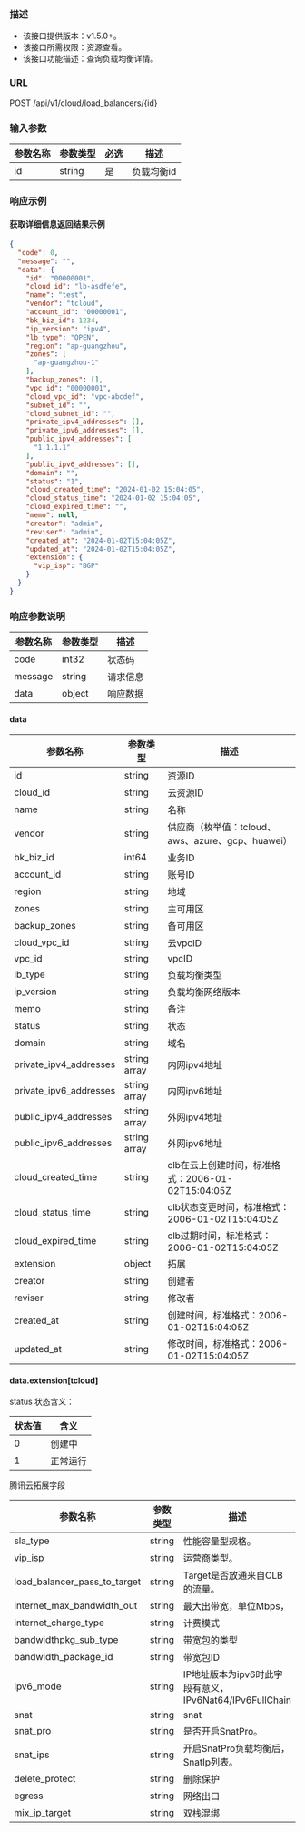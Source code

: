 ### 描述

- 该接口提供版本：v1.5.0+。
- 该接口所需权限：资源查看。
- 该接口功能描述：查询负载均衡详情。

### URL

POST /api/v1/cloud/load_balancers/{id}

### 输入参数

| 参数名称 | 参数类型   | 必选 | 描述     |
|------|--------|----|--------|
| id   | string | 是  | 负载均衡id |

### 响应示例

#### 获取详细信息返回结果示例

```json
{
  "code": 0,
  "message": "",
  "data": {
    "id": "00000001",
    "cloud_id": "lb-asdfefe",
    "name": "test",
    "vendor": "tcloud",
    "account_id": "00000001",
    "bk_biz_id": 1234,
    "ip_version": "ipv4",
    "lb_type": "OPEN",
    "region": "ap-guangzhou",
    "zones": [
      "ap-guangzhou-1"
    ],
    "backup_zones": [],
    "vpc_id": "00000001",
    "cloud_vpc_id": "vpc-abcdef",
    "subnet_id": "",
    "cloud_subnet_id": "",
    "private_ipv4_addresses": [],
    "private_ipv6_addresses": [],
    "public_ipv4_addresses": [
      "1.1.1.1"
    ],
    "public_ipv6_addresses": [],
    "domain": "",
    "status": "1",
    "cloud_created_time": "2024-01-02 15:04:05",
    "cloud_status_time": "2024-01-02 15:04:05",
    "cloud_expired_time": "",
    "memo": null,
    "creator": "admin",
    "reviser": "admin",
    "created_at": "2024-01-02T15:04:05Z",
    "updated_at": "2024-01-02T15:04:05Z",
    "extension": {
      "vip_isp": "BGP"
    }
  }
}
```

### 响应参数说明

| 参数名称    | 参数类型   | 描述   |
|---------|--------|------|
| code    | int32  | 状态码  |
| message | string | 请求信息 |
| data    | object | 响应数据 |

#### data

| 参数名称                   | 参数类型         | 描述                                   |
|------------------------|--------------|--------------------------------------|
| id                     | string       | 资源ID                                 |
| cloud_id               | string       | 云资源ID                                |
| name                   | string       | 名称                                   |
| vendor                 | string       | 供应商（枚举值：tcloud、aws、azure、gcp、huawei） |
| bk_biz_id              | int64        | 业务ID                                 |
| account_id             | string       | 账号ID                                 |
| region                 | string       | 地域                                   |
| zones                  | string       | 主可用区                                 |
| backup_zones           | string       | 备可用区                                 |
| cloud_vpc_id           | string       | 云vpcID                               |
| vpc_id                 | string       | vpcID                                |
| lb_type                | string       | 负载均衡类型                               |
| ip_version             | string       | 负载均衡网络版本                             |
| memo                   | string       | 备注                                   |
| status                 | string       | 状态                                   |
| domain                 | string       | 域名                                   |
| private_ipv4_addresses | string array | 内网ipv4地址                             |
| private_ipv6_addresses | string array | 内网ipv6地址                             |
| public_ipv4_addresses  | string array | 外网ipv4地址                             |
| public_ipv6_addresses  | string array | 外网ipv6地址                             |
| cloud_created_time     | string       | clb在云上创建时间，标准格式：2006-01-02T15:04:05Z |
| cloud_status_time      | string       | clb状态变更时间，标准格式：2006-01-02T15:04:05Z  |
| cloud_expired_time     | string       | clb过期时间，标准格式：2006-01-02T15:04:05Z    |
| extension              | object       | 拓展                                   |
| creator                | string       | 创建者                                  |
| reviser                | string       | 修改者                                  |
| created_at             | string       | 创建时间，标准格式：2006-01-02T15:04:05Z       |
| updated_at             | string       | 修改时间，标准格式：2006-01-02T15:04:05Z       |

#### data.extension[tcloud]

status 状态含义：

| 状态值 | 含义   |
|-----|------|
| 0   | 创建中  |
| 1   | 正常运行 |

腾讯云拓展字段

| 参数名称                         | 参数类型   | 描述                                          |
|------------------------------|--------|---------------------------------------------|
| sla_type                     | string | 性能容量型规格。                                    |
| vip_isp                      | string | 运营商类型。                                      |
| load_balancer_pass_to_target | string | Target是否放通来自CLB的流量。                         |
| internet_max_bandwidth_out   | string | 最大出带宽，单位Mbps，                               |
| internet_charge_type         | string | 计费模式                                        |
| bandwidthpkg_sub_type        | string | 带宽包的类型                                      |
| bandwidth_package_id         | string | 带宽包ID                                       |
| ipv6_mode                    | string | IP地址版本为ipv6时此字段有意义， IPv6Nat64/IPv6FullChain |
| snat                         | string | snat                                        |
| snat_pro                     | string | 是否开启SnatPro。                                |
| snat_ips                     | string | 开启SnatPro负载均衡后，SnatIp列表。                    |
| delete_protect               | string | 删除保护                                        |
| egress                       | string | 网络出口                                        |
| mix_ip_target                | string | 双栈混绑                                        |

